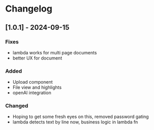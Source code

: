 # Changelog

## [1.0.1] - 2024-09-15

### Fixes

- lambda works for multi page documents
- better UX for document

### Added

- Upload component
- File view and highlights
- openAI integration

### Changed

- Hoping to get some fresh eyes on this, removed password gating
- lambda detects text by line now, business logic in lambda fn
